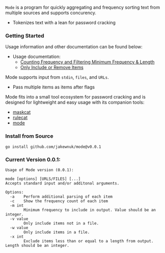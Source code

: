`Mode` is a program for quickly aggregating and frequency sorting text from multiple sources and supports concurency.
- Tokenizes text with a lean for password cracking


### Getting Started

Usage information and other documentation can be found below:

- Usage documentation:
    - [Counting Frequency and Filtering Minimum Frequency & Length](https://github.com/JakeWnuk/mode/blob/main/docs/COUNT_MIN_FREQ_AND_LEN.md)
    - [Only Include or Remove Items](https://github.com/JakeWnuk/mode/blob/main/docs/INCLUDE_AND_REMOVE.md)

Mode supports input from `stdin`, `files`, and `URLs`.
- Pass multiple items as items after flags

Mode fits into a small tool ecosystem for password cracking and is designed for lightweight and easy usage with its companion tools:

- [maskcat](https://github.com/JakeWnuk/maskcat)
- [rulecat](https://github.com/JakeWnuk/rulecat)
- [mode](https://github.com/JakeWnuk/mode)

### Install from Source
```
go install github.com/jakewnuk/mode@v0.0.1
```
### Current Version 0.0.1:
```
Usage of Mode version (0.0.1):

mode [options] [URLS/FILES] [...]
Accepts standard input and/or additonal arguments.

Options:
  -a    Perform additional parsing of each item
  -c    Show the frequency count of each item
  -m int
        Minimum frequency to include in output. Value should be an integer.
  -v value
        Only include items not in a file.
  -w value
        Only include items in a file.
  -x int
        Exclude items less than or equal to a length from output. Length should be an integer.
```
